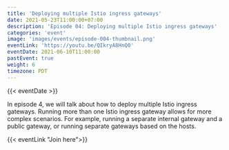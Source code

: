 ```yaml
---
title: 'Deploying multiple Istio ingress gateways'
date: 2021-05-23T11:00:00+07:00
description: 'Episode 04: Deploying multiple Istio ingress gateways'
categories: 'event'
image: 'images/events/episode-004-thumbnail.png'
eventLink: 'https://youtu.be/QIkryA8HnQ0'
eventDate: 2021-06-10T11:00:00
pastEvent: true
weight: 6
timezone: PDT
---
```


{{< eventDate >}}

In episode 4, we will talk about how to deploy multiple Istio ingress gateways. Running more than one Istio ingress gateway allows for more complex scenarios. For example, running a separate internal gateway and a public gateway, or running separate gateways based on the hosts.

{{< eventLink "Join here">}}
